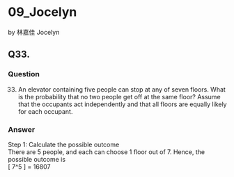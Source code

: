 # 09_Jocelyn

by 林嘉佳 Jocelyn

## Q33.

### Question

33. An elevator containing five people can stop at any of seven floors. What is the probability that no two people get off at the same floor? Assume that the occupants act independently and that all floors are equally likely for each occupant.

### Answer

Step 1: Calculate the possible outcome
<br> There are 5 people, and each can choose 1 floor out of 7. Hence, the possible outcome is
<br> 
\[ 
7^5 
\] = 16807
